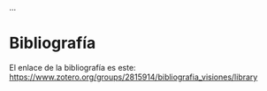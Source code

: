 ...
# Bibliografía
El enlace de la bibliografía es este: https://www.zotero.org/groups/2815914/bibliografia_visiones/library
